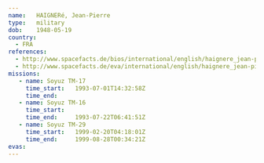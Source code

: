 ```yaml
---
name:	HAIGNERé, Jean-Pierre
type:	military
dob:	1948-05-19
country:
  - FRA
references:
  - http://www.spacefacts.de/bios/international/english/haignere_jean-pierre.htm
  - http://www.spacefacts.de/eva/international/english/haignere_jean-pierre.htm
missions:
   - name: Soyuz TM-17
     time_start:   1993-07-01T14:32:58Z
     time_end:     
   - name: Soyuz TM-16
     time_start:   
     time_end:     1993-07-22T06:41:51Z
   - name: Soyuz TM-29
     time_start:   1999-02-20T04:18:01Z
     time_end:     1999-08-28T00:34:21Z
evas:
---
```

